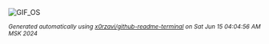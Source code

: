 <div align="justify">
<picture>
    <source media="(prefers-color-scheme: dark)" srcset="https://i.ibb.co/Q9mV3xV/output-gif.gif">
    <source media="(prefers-color-scheme: light)" srcset="https://i.ibb.co/Q9mV3xV/output-gif.gif">
    <img alt="GIF_OS" src="https://i.ibb.co/Q9mV3xV/output-gif.gif">
</picture>

<sub><i>Generated automatically using [x0rzavi/github-readme-terminal](https://github.com/x0rzavi/github-readme-terminal) on Sat Jun 15 04:04:56 AM MSK 2024</i></sub>

</div>

<!-- Image deletion URL: https://ibb.co/XXJPrGP/5fa8d8e718041107ad40c026049fd193 -->